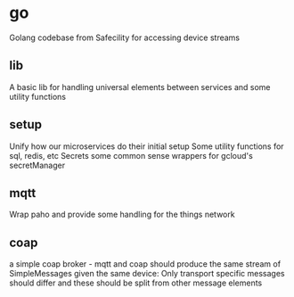 # go
Golang codebase from Safecility for accessing device streams

## lib
A basic lib for handling universal elements between services and some utility functions

## setup 
Unify how our microservices do their initial setup 
Some utility functions for sql, redis, etc
Secrets some common sense wrappers for gcloud's secretManager

## mqtt
Wrap paho and provide some handling for the things network

## coap

a simple coap broker - mqtt and coap should produce the same stream of SimpleMessages given the same device:
Only transport specific messages should differ and these should be split from other message elements
